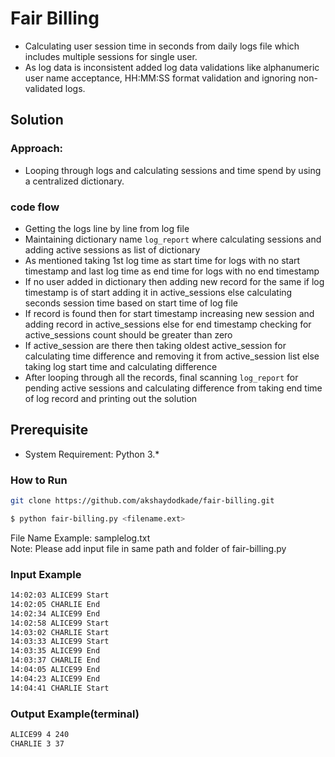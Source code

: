 # Fair Billing

* Calculating user session time in seconds from daily logs file which includes multiple sessions for single user.
* As log data is inconsistent added log data validations like alphanumeric user name acceptance, HH:MM:SS format validation and ignoring non-validated logs.

## Solution
### Approach:

* Looping through logs and calculating sessions and time spend by using a centralized dictionary.


### code flow

* Getting the logs line by line from log file
* Maintaining dictionary name ```log_report``` where calculating sessions and adding active sessions as list of dictionary
* As mentioned taking 1st log time as start time for logs with no start timestamp and last log time as end time for logs with no end timestamp
* If no user added in dictionary then adding new record for the same if log timestamp is of start adding it in active_sessions else calculating seconds session time based on start time of log file
* If record is found then for start timestamp increasing new session and adding record in active_sessions else for end timestamp checking for active_sessions count should be greater than zero
* If active_session are there then taking oldest active_session for calculating time difference and removing it from active_session list else taking log start time and calculating difference
* After looping through all the records, final scanning ```log_report``` for pending active sessions and calculating difference from taking end time of log record and printing out the solution

## Prerequisite
* System Requirement: Python 3.*

### How to Run
```sh
git clone https://github.com/akshaydodkade/fair-billing.git
```
```bash
$ python fair-billing.py <filename.ext>
```
File Name Example: samplelog.txt\
Note: Please add input file in same path and folder of fair-billing.py

### Input Example 
```sh
14:02:03 ALICE99 Start
14:02:05 CHARLIE End
14:02:34 ALICE99 End
14:02:58 ALICE99 Start
14:03:02 CHARLIE Start
14:03:33 ALICE99 Start
14:03:35 ALICE99 End
14:03:37 CHARLIE End
14:04:05 ALICE99 End
14:04:23 ALICE99 End
14:04:41 CHARLIE Start
```

### Output Example(terminal)
```sh
ALICE99 4 240
CHARLIE 3 37
```